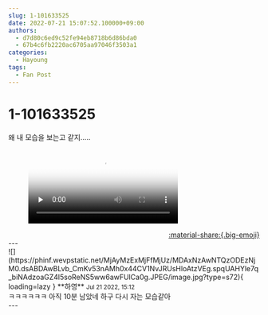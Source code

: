 ```yaml
---
slug: 1-101633525
date: 2022-07-21 15:07:52.100000+09:00
authors:
  - d7d80c6ed9c52fe94eb8718b6d86bda0
  - 67b4c6fb2220ac6705aa97046f3503a1
categories:
  - Hayoung
tags:
  - Fan Post
---
```


# 1-101633525

<div class="post-container" markdown="1">
<div class="content-container md-sidebar__scrollwrap" markdown="1">

왜 내 모습을 보는고 같지.....

<figure markdown="1">
<video controls="controls" preload="none" poster="/assets/videos/weverse_3-8792-thumb.jpg">
<source src="/assets/videos/weverse_3-8792.mp4#t=1" type="video/mp4">
Your browser does not support the video tag.
</video>
</figure>


</div>
</div>

<div style="text-align: right;" markdown="1">
<a href="https://weverse.io/fromis9/fanpost/1-101633525" style="text-align: right;">:material-share:{.big-emoji}</a>
</div>
---

<div class="comments-container md-sidebar__scrollwrap" markdown="1">
<div class="comment" markdown="1">
<div class='id-container' markdown="1">
![](https://phinf.wevpstatic.net/MjAyMzExMjFfMjUz/MDAxNzAwNTQzODEzNjM0.dsABDAwBLvb_CmKv53nAMh0x44CV1NvJRUsHloAtzVEg.spqUAHYle7q_biNAdzoaGZ4l5soReNS5ww6awFUlCa0g.JPEG/image.jpg?type=s72){ loading=lazy }
**<span class="artist">하영</span>** <small>Jul 21 2022, 15:12</small><br>
</div>
<div class='comment-body' markdown="1">
ㅋㅋㅋㅋㅋㅋ 아직 10분 남았네 하구 다시 자는 모습같아
</div>
</div>
</div>
---
